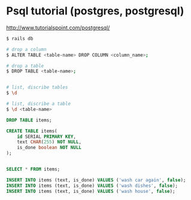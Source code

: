 # Psql tutorial (postgres, postgresql)

http://www.tutorialspoint.com/postgresql/


```bash
$ rails db

# drop a column
$ ALTER TABLE <table-name> DROP COLUMN <column_name>;

# drop a table
$ DROP TABLE <table-name>;


# list, discribe tables
$ \d

# list, discribe a table
$ \d <table-name>
```


```sql
DROP TABLE items;

CREATE TABLE items(
    id SERIAL PRIMARY KEY,
    text CHAR(255) NOT NULL,
    is_done boolean NOT NULL
);


SELECT * FROM items;

INSERT INTO items (text, is_done) VALUES ('wash car again', false);
INSERT INTO items (text, is_done) VALUES ('wash dishes', false);
INSERT INTO items (text, is_done) VALUES ('wash house', false);
```
